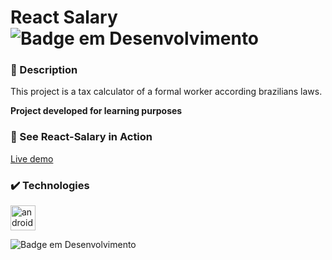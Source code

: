 # React Salary   ![Badge em Desenvolvimento](https://img.shields.io/badge/Status-Finished-green)
### :page_facing_up: Description

This project is a tax calculator of a formal worker according brazilians laws.

**Project developed for learning purposes**

### :open_file_folder: See React-Salary in Action
[Live demo](http://brunoaffonso.com/react-salary)

### :heavy_check_mark: Technologies
<a href="https://reactjs.org/" target="_blank"> <img src="https://cdn.worldvectorlogo.com/logos/react-2.svg" alt="androidStudio" width="40" height="40"/> </a>


![Badge em Desenvolvimento](https://img.shields.io/badge/Licence-MIT-green)
